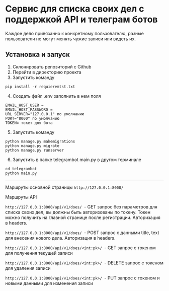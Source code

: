 # Сервис для списка своих дел с поддержкой API и телеграм ботов
Каждое дело привязанно к конкретному пользователю, разные пользователи не могут менять чужие записи или видеть их.
## Установка и запуск

1. Склонировать репозиторий с Github
2. Перейти в директорию проекта
3. Запустить команду 
```
pip install -r requieremtst.txt
```
4. Создать файл .env заполнить в нем поля 
```
EMAIL_HOST_USER =
EMAIL_HOST_PASSWORD = 
URL_SERVER="127.0.0.1" по умолчанию
PORT="8000" по умолчанию
TOKEN= токет для бота
```

5. Запустить команду
```
python manage.py makemigrations
python manage.py migrate
python manage.py runserver
```
6. Запустить в папке telegrambot main.py в другом терминале
```
cd telegrambot
python main.py
```

***
Маршруты основной страницы
```http://127.0.0.1:8000/ ```

Маршруты API

```http://127.0.0.1:8000/api/v1/does/ ```- GET запрос без параметров для списка своих дел, вы должны быть авторизованы по токену. Токен можно получить на главной странице после регистрации. Авторизация в headers.

```http://127.0.0.1:8000/api/v1/does/ ```- POST запрос с данными title, text для внесения нового дела. Авторизация в headers.

```http://127.0.0.1:8000/api/v1/does/<int:pk>/ ```- GET запрос с токеном для получения текущей записи

```http://127.0.0.1:8000/api/v1/does/<int:pk>/ ```- DELETE запрос с токеном для удаления записи

```http://127.0.0.1:8000/api/v1/does/<int:pk>/ ```- PUT запрос с токеном и новыми данными для изменения записи